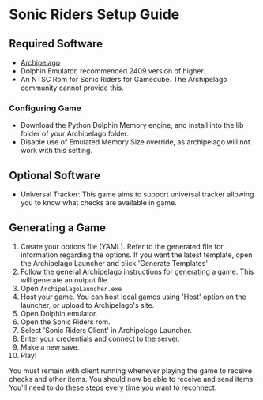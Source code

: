 # Sonic Riders Setup Guide

## Required Software

- [Archipelago](https://github.com/ArchipelagoMW/Archipelago/releases)
- Dolphin Emulator, recommended 2409 version of higher.
- An NTSC Rom for Sonic Riders for Gamecube. The Archipelago community cannot provide this.


### Configuring Game

- Download the Python Dolphin Memory engine, and install into the lib folder of your Archipelago folder. 
- Disable use of Emulated Memory Size override, as archipelago will not work with this setting.

## Optional Software
- Universal Tracker: This game aims to support universal tracker allowing you to know what checks are available in game.

## Generating a Game
1. Create your options file (YAML). Refer to the generated file for information regarding the options. 
	If you want the latest template, open the Archipelago Launcher and click 'Generate Templates'
2. Follow the general Archipelago instructions for [generating a game](../../Archipelago/setup/en#generating-a-game).
   This will generate an output file.
3. Open `ArchipelagoLauncher.exe`
4. Host your game. You can host local games using 'Host' option on the launcher, or upload to Archipelago's site.
5. Open Dolphin emulator. 
6. Open the Sonic Riders rom.
7. Select 'Sonic Riders Client' in Archipelago Launcher.
8. Enter your credentials and connect to the server.
9. Make a new save.
10.  Play!

You must remain with client running whenever playing the game to receive checks and other items.
You should now be able to receive and send items. You'll need to do these steps every time you want to reconnect.